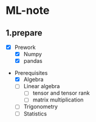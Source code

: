 # ML-note

## 1.prepare

- [x] Prework
    - [x] Numpy
    - [x] pandas
  
- Prerequisites
    - [x] Algebra   
    - [ ] Linear algebra
        - [ ] tensor and tensor rank
        - [ ] matrix multiplication
    - [ ] Trigonometry
    - [ ] Statistics